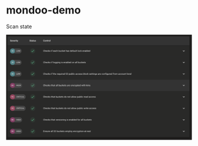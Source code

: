 # mondoo-demo

Scan state

![scan result](https://github.com/Indellient/mondoo-demo/blob/demo-t7/images/scan.png?raw=true)